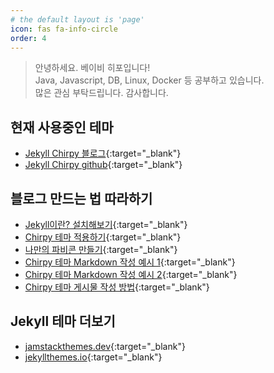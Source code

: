 ```yaml
---
# the default layout is 'page'
icon: fas fa-info-circle
order: 4
---
```


> 안녕하세요. 베이비 히포입니다!   
> Java, Javascript, DB, Linux, Docker 등 공부하고 있습니다.   
> 많은 관심 부탁드립니다. 감사합니다.   


## 현재 사용중인 테마
- [Jekyll Chirpy 블로그](https://chirpy.cotes.page/){:target="_blank"}
- [Jekyll Chirpy github](https://github.com/cotes2020/jekyll-theme-chirpy/){:target="_blank"}


## 블로그 만드는 법 따라하기
- [Jekyll이란? 설치해보기](https://jekyllrb-ko.github.io/docs/){:target="_blank"}
- [Chirpy 테마 적용하기](https://chirpy.cotes.page/posts/getting-started/){:target="_blank"}
- [나만의 파비콘 만들기](https://chirpy.cotes.page/posts/customize-the-favicon/){:target="_blank"}
- [Chirpy 테마 Markdown 작성 예시 1](https://chirpy.cotes.page/posts/text-and-typography/){:target="_blank"}
- [Chirpy 테마 Markdown 작성 예시 2](https://github.com/cotes2020/jekyll-theme-chirpy/blob/master/_posts/2019-08-08-text-and-typography.md?plain=1){:target="_blank"}
- [Chirpy 테마 게시물 작성 방법](https://chirpy.cotes.page/posts/write-a-new-post/){:target="_blank"}


## Jekyll 테마 더보기
- [jamstackthemes.dev](https://jamstackthemes.dev/ssg/jekyll/){:target="_blank"}
- [jekyllthemes.io](https://jekyllthemes.io/){:target="_blank"}


